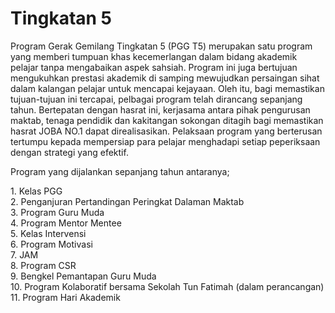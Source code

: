 # Tingkatan 5

Program Gerak Gemilang Tingkatan 5 (PGG T5) merupakan satu program yang memberi tumpuan khas kecemerlangan dalam bidang akademik pelajar tanpa mengabaikan aspek sahsiah. Program ini juga bertujuan mengukuhkan prestasi akademik di samping mewujudkan persaingan sihat dalam kalangan pelajar untuk mencapai kejayaan. Oleh itu, bagi memastikan tujuan-tujuan ini tercapai, pelbagai program telah dirancang sepanjang tahun. Bertepatan dengan hasrat ini, kerjasama antara pihak pengurusan maktab, tenaga pendidik dan kakitangan sokongan ditagih bagi memastikan hasrat JOBA NO.1 dapat direalisasikan. Pelaksaan program yang berterusan tertumpu kepada mempersiap para pelajar menghadapi setiap peperiksaan dengan strategi yang efektif.

Program yang dijalankan sepanjang tahun antaranya;

1\. Kelas PGG\
2\. Penganjuran Pertandingan Peringkat Dalaman Maktab\
3\. Program Guru Muda\
4\. Program Mentor Mentee\
5\. Kelas Intervensi\
6\. Program Motivasi\
7\. JAM\
8\. Program CSR\
9\. Bengkel Pemantapan Guru Muda\
10\. Program Kolaboratif bersama Sekolah Tun Fatimah (dalam perancangan)\
11\. Program Hari Akademik
